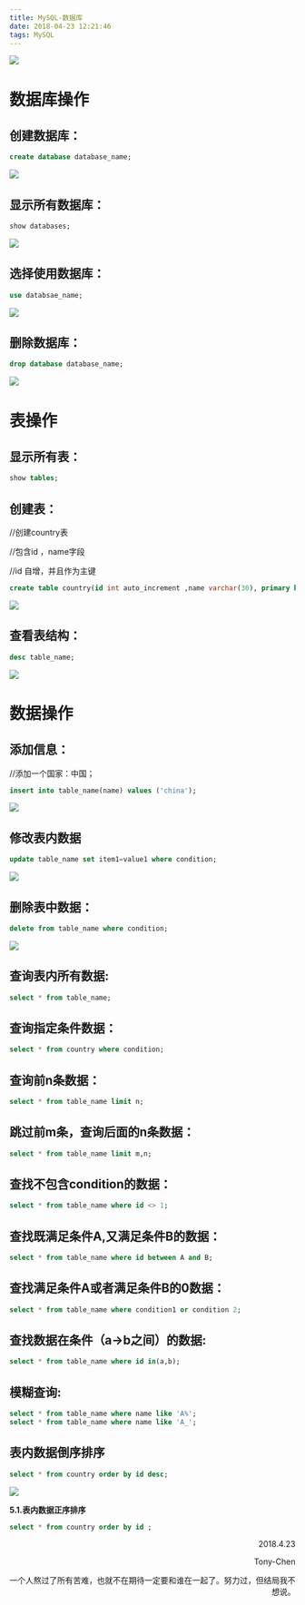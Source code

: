 ```yaml
---
title: MySQL-数据库
date: 2018-04-23 12:21:46
tags: MySQL
---
```

![](https://labs.mysql.com/common/logos/mysql-logo.svg?v2)
<!--more-->

# 数据库操作
## 创建数据库：
```sql
create database database_name;
```
![](https://ww1.sinaimg.cn/mw690/006PThdlly1furt78jcr2j30ae01p3yi.jpg)


## 显示所有数据库：
```sql
show databases;
```
![](https://ww1.sinaimg.cn/mw690/006PThdlly1furt7e28apj306506jwei.jpg)


## 选择使用数据库：
```sql
use databsae_name;
```
![](https://ww1.sinaimg.cn/mw690/006PThdlly1furt7im4yyj3051019wea.jpg)


## 删除数据库：
```sql
drop database database_name;
```
![](https://ww1.sinaimg.cn/mw690/006PThdlly1furt7mnopbj30a501aweh.jpg)


# 表操作
## 显示所有表：
```sql
show tables;
```
## 创建表：

//创建country表

//包含id ，name字段

//id 自增，并且作为主键
```sql
create table country(id int auto_increment ,name varchar(30), primary key(id) );  
```
![](https://ww1.sinaimg.cn/large/006PThdlly1furt3fr69yj307x03g3yi.jpg) 


## 查看表结构：
```sql
desc table_name;
```
![](https://ww1.sinaimg.cn/large/006PThdlly1furt40ncaoj30hs03eq31.jpg)


# 数据操作

## 添加信息：

//添加一个国家：中国；
```sql
insert into table_name(name) values ('china');
```
![](https://ww1.sinaimg.cn/large/006PThdlly1furt5bya6qj30e301iaa3.jpg)


## 修改表内数据
```sql
update table_name set item1=value1 where condition;
```
![](https://ww1.sinaimg.cn/large/006PThdlly1furt5hd4kvj30ei0cyt9b.jpg)


## 删除表中数据：
```sql
delete from table_name where condition;
```
![](https://ww1.sinaimg.cn/large/006PThdlly1furt5mo4zqj30dt06dweq.jpg)

## 查询表内所有数据:
```sql
select * from table_name;
```
## 查询指定条件数据：
```sql
select * from country where condition;
```
## 查询前n条数据：
```sql
select * from table_name limit n;  
```

## 跳过前m条，查询后面的n条数据：
```sql
select * from table_name limit m,n;
```
## 查找不包含condition的数据：
```sql
select * from table_name where id <> 1;  
```

## 查找既满足条件A,又满足条件B的数据：
```sql
select * from table_name where id between A and B;  
```

## 查找满足条件A或者满足条件B的0数据：
```sql
select * from table_name where condition1 or condition 2;  
```

## 查找数据在条件（a->b之间）的数据:
```sql
select * from table_name where id in(a,b);  
```

## 模糊查询:
```sql
select * from table_name where name like 'A%';  
select * from table_name where name like 'A_';  
```

## 表内数据倒序排序
```sql
select * from country order by id desc;  
```

![](https://ww1.sinaimg.cn/large/006PThdlly1furt5qz1xbj30cu0613yn.jpg)

**5.1.表内数据正序排序**  
```sql
select * from country order by id ;  
```
<div align="right">
2018.4.23

Tony-Chen

一个人熬过了所有苦难，也就不在期待一定要和谁在一起了。努力过，但结局我不想说。
</div>
